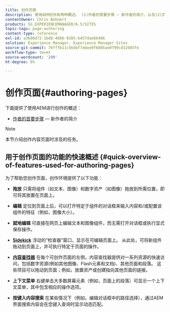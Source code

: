 ```yaml
---
title: 创作页面
description: 使用AEM创作有两种概述。 (1)作者的首要步骤 — 新作者的简介，以及(2)页面创作快速指南 — 主要操作的快速指南（高级别）。
contentOwner: Chris Bohnert
products: SG_EXPERIENCEMANAGER/6.5/SITES
topic-tags: page-authoring
content-type: reference
exl-id: a3606d72-1bd8-4886-9285-6457dae66486
solution: Experience Manager, Experience Manager Sites
source-git-commit: 76fffb11c56dbf7ebee9f6805ae0799cd32985fe
workflow-type: tm+mt
source-wordcount: '299'
ht-degree: 0%

---
```


# 创作页面{#authoring-pages}

下面提供了使用AEM进行创作的概述：

* [作者的首要步骤](/help/sites-classic-ui-authoring/classic-page-author-first-steps.md)  — 新作者的简介

>[!NOTE]
>
>本节介绍创作内容页面时涉及的任务。 <!-- There are many additional features closely related to page authoring, these are covered under [Site and Page Features](/sites-classic-ui-authoring/classic-feature.md). -->

## 用于创作页面的功能的快速概述 {#quick-overview-of-features-used-for-authoring-pages}

为了帮助您创作页面，创作环境提供了以下功能：

* **拖放**
只需将组件（如文本、图像）和数字资产（如图像）拖放到所需位置，即可将其放置在页面上。

* **编辑**
定位到页面上后，可以打开特定于组件的对话框来输入内容和/或配置该组件的特征（例如，图像大小）。

* **就地编辑**
可直接在网页上编辑文本和图像组件，而无需打开对话框或执行显式保存操作。

* **[Sidekick](/help/sites-classic-ui-authoring/classic-page-author-env-tools.md#sidekickclassicui)**
浮动的“检查器”窗口，显示在可编辑页面上。 从此处，可将新组件拖动到页面上，并可执行特定于页面的操作。

* **[内容查找器](/help/sites-classic-ui-authoring/classic-page-author-env-tools.md#thecontentfinderclassicui)**
在每个可创作页面的左侧，内容查找器提供对一系列资源的快速访问，包括数字资源(例如其他图像、Flash元素和文档)、其他页面和段落。 这些项目可以拖动到页面；例如，放置资产或创建指向其他页面的链接。

* **上下文菜单**
右键单击大多数屏幕元素（例如，页面上的段落）可显示一个上下文菜单，其中包含相应的操作选项。

* **按键入内容搜索**
在某些情况下（例如，编辑对话框中的路径选择），通过AEM界面搜索内容会在您键入查询时显示动态匹配。
